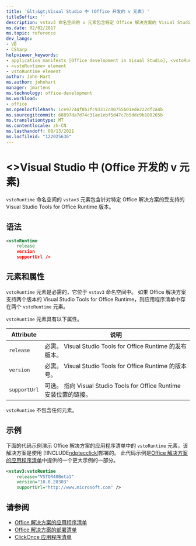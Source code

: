 ```yaml
---
title: '&lt;&gt;Visual Studio 中 (Office 开发的 v 元素) '
titleSuffix: ''
description: vstav3 命名空间的 v 元素包含特定 Office 解决方案的 Visual Studio Tools for Office 运行时的受支持版本。
ms.date: 02/02/2017
ms.topic: reference
dev_langs:
- VB
- CSharp
helpviewer_keywords:
- application manifests [Office development in Visual Studio], <vstoRuntime> element
- <vstoRuntime> element
- vstoRuntime element
author: John-Hart
ms.author: johnhart
manager: jmartens
ms.technology: office-development
ms.workload:
- office
ms.openlocfilehash: 1ce97744f8b7fc93317c80755b01ede222df2a4b
ms.sourcegitcommit: 68897da7d74c31ae1ebf5d47c7b5ddc9b108265b
ms.translationtype: MT
ms.contentlocale: zh-CN
ms.lasthandoff: 08/13/2021
ms.locfileid: "122025636"
---
```

# <a name="ltvstoruntimegt-element-office-development-in-visual-studio"></a>&lt;&gt;Visual Studio 中 (Office 开发的 v 元素) 
  `vstoRuntime` 命名空间的 `vstav3` 元素包含针对特定 Office 解决方案的受支持的 Visual Studio Tools for Office Runtime 版本。

## <a name="syntax"></a>语法

```xml
<vstoRuntime
    release
    version
    supportUrl />
```

## <a name="elements-and-attributes"></a>元素和属性
 `vstoRuntime` 元素是必需的，它位于 `vstav3` 命名空间中。 如果 Office 解决方案支持两个版本的 Visual Studio Tools for Office Runtime，则应用程序清单中存在两个 `vstoRuntime` 元素。

 `vstoRuntime` 元素具有以下属性。

|Attribute|说明|
|---------------|-----------------|
|`release`|必需。 Visual Studio Tools for Office Runtime 的发布版本。|
|`version`|必需。 Visual Studio Tools for Office Runtime 的版本号。|
|`supportUrl`|可选。 指向 Visual Studio Tools for Office Runtime 安装位置的链接。|

 `vstoRuntime` 不包含任何元素。

## <a name="example"></a>示例
 下面的代码示例演示 Office 解决方案的应用程序清单中的 `vstoRuntime` 元素，该解决方案是使用 [!INCLUDE[ndptecclick](../vsto/includes/ndptecclick-md.md)]部署的。 此代码示例是[Office 解决方案的应用程序清单](../vsto/application-manifests-for-office-solutions.md)中提供的一个更大示例的一部分。

```xml
<vstav3:vstoRuntime
    release="VSTOR40Beta1"
    version="10.0.20303"
    supportUrl="http://www.microsoft.com" />
```

## <a name="see-also"></a>请参阅

- [Office 解决方案的应用程序清单](../vsto/application-manifests-for-office-solutions.md)
- [Office 解决方案的部署清单](../vsto/deployment-manifests-for-office-solutions.md)
- [ClickOnce 应用程序清单](../deployment/clickonce-application-manifest.md)
